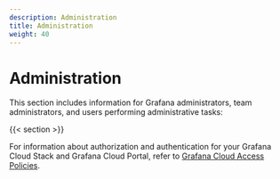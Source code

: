 ```yaml
---
description: Administration
title: Administration
weight: 40
---
```


# Administration

This section includes information for Grafana administrators, team administrators, and users performing administrative tasks:

{{< section >}}

For information about authorization and authentication for your Grafana Cloud Stack and Grafana Cloud Portal, refer to [Grafana Cloud Access Policies](https://grafana.com/docs/grafana-cloud/authentication-and-permissions/access-policies/).
